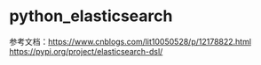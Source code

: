 # python_elasticsearch
参考文档：https://www.cnblogs.com/lit10050528/p/12178822.html<br>
https://pypi.org/project/elasticsearch-dsl/<br>

